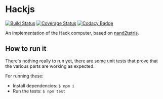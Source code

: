 # Hackjs

[![Build Status](https://travis-ci.org/dhedegaard/hackjs.svg?branch=master)](https://travis-ci.org/dhedegaard/hackjs)
[![Coverage Status](https://coveralls.io/repos/github/dhedegaard/hackjs/badge.svg?branch=master)](https://coveralls.io/github/dhedegaard/hackjs?branch=master)
[![Codacy Badge](https://api.codacy.com/project/badge/Grade/83e992aad4ef4996ab99bef8151ea539)](https://www.codacy.com/project/dhedegaard/hackjs/dashboard?utm_source=github.com&amp;utm_medium=referral&amp;utm_content=dhedegaard/hackjs&amp;utm_campaign=Badge_Grade_Dashboard)

An implementation of the Hack computer, based on [nand2tetris](https://www.nand2tetris.org/).

## How to run it

There's nothing really to run yet, there are some unit tests that prove that the various parts are working as expected.

For running these:

- Install dependencies: `$ npm i`
- Run the tests: `$ npm test`
